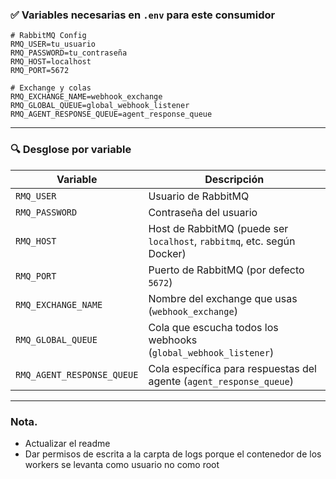 
### ✅ Variables necesarias en `.env` para este consumidor

```env
# RabbitMQ Config
RMQ_USER=tu_usuario
RMQ_PASSWORD=tu_contraseña
RMQ_HOST=localhost
RMQ_PORT=5672

# Exchange y colas
RMQ_EXCHANGE_NAME=webhook_exchange
RMQ_GLOBAL_QUEUE=global_webhook_listener
RMQ_AGENT_RESPONSE_QUEUE=agent_response_queue
```

---

### 🔍 Desglose por variable

| Variable                      | Descripción                                                                 |
|------------------------------|-----------------------------------------------------------------------------|
| `RMQ_USER`                   | Usuario de RabbitMQ                                                        |
| `RMQ_PASSWORD`               | Contraseña del usuario                                                     |
| `RMQ_HOST`                   | Host de RabbitMQ (puede ser `localhost`, `rabbitmq`, etc. según Docker)   |
| `RMQ_PORT`                   | Puerto de RabbitMQ (por defecto `5672`)                                   |
| `RMQ_EXCHANGE_NAME`          | Nombre del exchange que usas (`webhook_exchange`)                         |
| `RMQ_GLOBAL_QUEUE`           | Cola que escucha todos los webhooks (`global_webhook_listener`)           |
| `RMQ_AGENT_RESPONSE_QUEUE`   | Cola específica para respuestas del agente (`agent_response_queue`)       |

---



### Nota.
- Actualizar el readme
- Dar permisos de escrita a la carpta de logs porque el contenedor de los workers se levanta como usuario no como root
